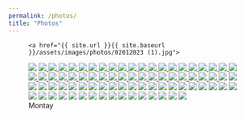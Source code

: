 ```yaml
---
permalink: /photos/
title: "Photos"
---
```





<figure class="third">
  
  
    <a href="{{ site.url }}{{ site.baseurl }}/assets/images/photos/02012023 (1).jpg">
  <img src="{{ site.url }}{{ site.baseurl }}/assets/images/photos/02012023 (1).jpg">
</a>

<a href="{{ site.url }}{{ site.baseurl }}/assets/images/photos/02012023 (3).jpg">
  <img src="{{ site.url }}{{ site.baseurl }}/assets/images/photos/02012023 (3).jpg">
</a>

<a href="{{ site.url }}{{ site.baseurl }}/assets/images/photos/02012023 (5).jpg">
  <img src="{{ site.url }}{{ site.baseurl }}/assets/images/photos/02012023 (5).jpg">
</a>

<a href="{{ site.url }}{{ site.baseurl }}/assets/images/photos/02012023 (9).jpg">
  <img src="{{ site.url }}{{ site.baseurl }}/assets/images/photos/02012023 (9).jpg">
</a>

<a href="{{ site.url }}{{ site.baseurl }}/assets/images/photos/02012023 (11).jpg">
  <img src="{{ site.url }}{{ site.baseurl }}/assets/images/photos/02012023 (11).jpg">
</a>

<a href="{{ site.url }}{{ site.baseurl }}/assets/images/photos/02012023 (14).jpg">
  <img src="{{ site.url }}{{ site.baseurl }}/assets/images/photos/02012023 (14).jpg">
</a>

<a href="{{ site.url }}{{ site.baseurl }}/assets/images/photos/02012023 (16).jpg">
  <img src="{{ site.url }}{{ site.baseurl }}/assets/images/photos/02012023 (16).jpg">
</a>

<a href="{{ site.url }}{{ site.baseurl }}/assets/images/photos/02012023 (18).jpg">
  <img src="{{ site.url }}{{ site.baseurl }}/assets/images/photos/02012023 (18).jpg">
</a>

<a href="{{ site.url }}{{ site.baseurl }}/assets/images/photos/02012023 (19).jpg">
  <img src="{{ site.url }}{{ site.baseurl }}/assets/images/photos/02012023 (19).jpg">
</a>

<a href="{{ site.url }}{{ site.baseurl }}/assets/images/photos/02012023 (21).jpg">
  <img src="{{ site.url }}{{ site.baseurl }}/assets/images/photos/02012023 (21).jpg">
</a>

<a href="{{ site.url }}{{ site.baseurl }}/assets/images/photos/02012023 (24).jpg">
  <img src="{{ site.url }}{{ site.baseurl }}/assets/images/photos/02012023 (24).jpg">
</a>

<a href="{{ site.url }}{{ site.baseurl }}/assets/images/photos/02012023 (26).jpg">
  <img src="{{ site.url }}{{ site.baseurl }}/assets/images/photos/02012023 (26).jpg">
</a>

<a href="{{ site.url }}{{ site.baseurl }}/assets/images/photos/02012023 (27).jpg">
  <img src="{{ site.url }}{{ site.baseurl }}/assets/images/photos/02012023 (27).jpg">
</a>

<a href="{{ site.url }}{{ site.baseurl }}/assets/images/photos/02012023 (30).jpg">
  <img src="{{ site.url }}{{ site.baseurl }}/assets/images/photos/02012023 (30).jpg">
</a>

<a href="{{ site.url }}{{ site.baseurl }}/assets/images/photos/02012023 (31).jpg">
  <img src="{{ site.url }}{{ site.baseurl }}/assets/images/photos/02012023 (31).jpg">
</a>
<a href="{{ site.url }}{{ site.baseurl }}/assets/images/photos/02012023 (34).jpg">
  <img src="{{ site.url }}{{ site.baseurl }}/assets/images/photos/02012023 (34).jpg">
</a>
<a href="{{ site.url }}{{ site.baseurl }}/assets/images/photos/02012023 (35).jpg">
  <img src="{{ site.url }}{{ site.baseurl }}/assets/images/photos/02012023 (35).jpg">
</a>
<a href="{{ site.url }}{{ site.baseurl }}/assets/images/photos/02012023 (37).jpg">
  <img src="{{ site.url }}{{ site.baseurl }}/assets/images/photos/02012023 (37).jpg">
</a>
<a href="{{ site.url }}{{ site.baseurl }}/assets/images/photos/02012023 (39).jpg">
  <img src="{{ site.url }}{{ site.baseurl }}/assets/images/photos/02012023 (39).jpg">
</a>
<a href="{{ site.url }}{{ site.baseurl }}/assets/images/photos/02012023 (42).jpg">
  <img src="{{ site.url }}{{ site.baseurl }}/assets/images/photos/02012023 (42).jpg">
</a>
<a href="{{ site.url }}{{ site.baseurl }}/assets/images/photos/02012023 (43).jpg">
  <img src="{{ site.url }}{{ site.baseurl }}/assets/images/photos/02012023 (43).jpg">
</a>
<a href="{{ site.url }}{{ site.baseurl }}/assets/images/photos/02012023 (46).jpg">
  <img src="{{ site.url }}{{ site.baseurl }}/assets/images/photos/02012023 (46).jpg">
</a>
<a href="{{ site.url }}{{ site.baseurl }}/assets/images/photos/02012023 (49).jpg">
  <img src="{{ site.url }}{{ site.baseurl }}/assets/images/photos/02012023 (49).jpg">
</a>
<a href="{{ site.url }}{{ site.baseurl }}/assets/images/photos/02012023 (52).jpg">
  <img src="{{ site.url }}{{ site.baseurl }}/assets/images/photos/02012023 (52).jpg">
</a>
<a href="{{ site.url }}{{ site.baseurl }}/assets/images/photos/02012023 (54).jpg">
  <img src="{{ site.url }}{{ site.baseurl }}/assets/images/photos/02012023 (54).jpg">
</a>
<a href="{{ site.url }}{{ site.baseurl }}/assets/images/photos/02012023 (55).jpg">
  <img src="{{ site.url }}{{ site.baseurl }}/assets/images/photos/02012023 (55).jpg">
</a>
<a href="{{ site.url }}{{ site.baseurl }}/assets/images/photos/02012023 (58).jpg">
  <img src="{{ site.url }}{{ site.baseurl }}/assets/images/photos/02012023 (58).jpg">
</a>
<a href="{{ site.url }}{{ site.baseurl }}/assets/images/photos/02012023 (60).jpg">
  <img src="{{ site.url }}{{ site.baseurl }}/assets/images/photos/02012023 (60).jpg">
</a>
<a href="{{ site.url }}{{ site.baseurl }}/assets/images/photos/02012023 (61).jpg">
  <img src="{{ site.url }}{{ site.baseurl }}/assets/images/photos/02012023 (61).jpg">
</a>
<a href="{{ site.url }}{{ site.baseurl }}/assets/images/photos/02012023 (66).jpg">
  <img src="{{ site.url }}{{ site.baseurl }}/assets/images/photos/02012023 (66).jpg">
</a>

<a href="{{ site.url }}{{ site.baseurl }}/assets/images/photos/02012023 (67).jpg">
  <img src="{{ site.url }}{{ site.baseurl }}/assets/images/photos/02012023 (67).jpg">
</a>

<a href="{{ site.url }}{{ site.baseurl }}/assets/images/photos/02012023 (69).jpg">
  <img src="{{ site.url }}{{ site.baseurl }}/assets/images/photos/02012023 (69).jpg">
</a>

<a href="{{ site.url }}{{ site.baseurl }}/assets/images/photos/02012023 (71).jpg">
  <img src="{{ site.url }}{{ site.baseurl }}/assets/images/photos/02012023 (71).jpg">
</a>

<a href="{{ site.url }}{{ site.baseurl }}/assets/images/photos/02012023 (73).jpg">
  <img src="{{ site.url }}{{ site.baseurl }}/assets/images/photos/02012023 (73).jpg">
</a>

<a href="{{ site.url }}{{ site.baseurl }}/assets/images/photos/02012023 (75).jpg">
  <img src="{{ site.url }}{{ site.baseurl }}/assets/images/photos/02012023 (75).jpg">
</a>

<a href="{{ site.url }}{{ site.baseurl }}/assets/images/photos/02012023 (78).jpg">
  <img src="{{ site.url }}{{ site.baseurl }}/assets/images/photos/02012023 (78).jpg">
</a>

<a href="{{ site.url }}{{ site.baseurl }}/assets/images/photos/02012023 (80).jpg">
  <img src="{{ site.url }}{{ site.baseurl }}/assets/images/photos/02012023 (80).jpg">
</a>

<a href="{{ site.url }}{{ site.baseurl }}/assets/images/photos/02012023 (82).jpg">
  <img src="{{ site.url }}{{ site.baseurl }}/assets/images/photos/02012023 (82).jpg">
</a>

<a href="{{ site.url }}{{ site.baseurl }}/assets/images/photos/02012023 (84).jpg">
  <img src="{{ site.url }}{{ site.baseurl }}/assets/images/photos/02012023 (84).jpg">
</a>

<a href="{{ site.url }}{{ site.baseurl }}/assets/images/photos/02012023 (86).jpg">
  <img src="{{ site.url }}{{ site.baseurl }}/assets/images/photos/02012023 (86).jpg">
</a>

  
  
  <a href="{{ site.url }}{{ site.baseurl }}/assets/images/photos/photo-1.jpg">
  <img src="{{ site.url }}{{ site.baseurl }}/assets/images/photos/photo-1.jpg"></a>

  <a href="{{ site.url }}{{ site.baseurl }}/assets/images/photos/photo - 2.jpg">
  <img src="{{ site.url }}{{ site.baseurl }}/assets/images/photos/photo - 2.jpg"></a>

  <a href="{{ site.url }}{{ site.baseurl }}/assets/images/photos/photo - 3.jpg">
  <img src="{{ site.url }}{{ site.baseurl }}/assets/images/photos/photo - 3.jpg"></a>
  
  <a href="{{ site.url }}{{ site.baseurl }}/assets/images/photos/photo - 4.jpg">
  <img src="{{ site.url }}{{ site.baseurl }}/assets/images/photos/photo - 4.jpg"></a>

  <a href="{{ site.url }}{{ site.baseurl }}/assets/images/photos/photo - 5.jpg">
  <img src="{{ site.url }}{{ site.baseurl }}/assets/images/photos/photo - 5.jpg"></a>

  <a href="{{ site.url }}{{ site.baseurl }}/assets/images/photos/photo - 6.jpg">
  <img src="{{ site.url }}{{ site.baseurl }}/assets/images/photos/photo - 6.jpg"></a>

  <a href="{{ site.url }}{{ site.baseurl }}/assets/images/photos/photo - 7.jpg">
  <img src="{{ site.url }}{{ site.baseurl }}/assets/images/photos/photo - 7.jpg"></a>

  <a href="{{ site.url }}{{ site.baseurl }}/assets/images/photos/photo - 8.jpg">
  <img src="{{ site.url }}{{ site.baseurl }}/assets/images/photos/photo - 8.jpg"></a>

  <a href="{{ site.url }}{{ site.baseurl }}/assets/images/photos/photo - 9.jpg">
  <img src="{{ site.url }}{{ site.baseurl }}/assets/images/photos/photo - 9.jpg"></a>
  
  <a href="{{ site.url }}{{ site.baseurl }}/assets/images/photos/photo - 10.jpg">
  <img src="{{ site.url }}{{ site.baseurl }}/assets/images/photos/photo - 10.jpg"></a>

  <a href="{{ site.url }}{{ site.baseurl }}/assets/images/photos/photo - 11.jpg">
  <img src="{{ site.url }}{{ site.baseurl }}/assets/images/photos/photo - 11.jpg"></a>

  <a href="{{ site.url }}{{ site.baseurl }}/assets/images/photos/photo - 12.jpg">
  <img src="{{ site.url }}{{ site.baseurl }}/assets/images/photos/photo - 12.jpg"></a>

  <a href="{{ site.url }}{{ site.baseurl }}/assets/images/photos/photo - 13.jpg">
  <img src="{{ site.url }}{{ site.baseurl }}/assets/images/photos/photo - 13.jpg"></a>
  
  <a href="{{ site.url }}{{ site.baseurl }}/assets/images/photos/photo - 14.jpg">
  <img src="{{ site.url }}{{ site.baseurl }}/assets/images/photos/photo - 14.jpg"></a>

  <a href="{{ site.url }}{{ site.baseurl }}/assets/images/photos/photo - 15.jpg">
  <img src="{{ site.url }}{{ site.baseurl }}/assets/images/photos/photo - 15.jpg"></a>

  <a href="{{ site.url }}{{ site.baseurl }}/assets/images/photos/photo - 16.jpg">
  <img src="{{ site.url }}{{ site.baseurl }}/assets/images/photos/photo - 16.jpg"></a>

  <a href="{{ site.url }}{{ site.baseurl }}/assets/images/photos/photo - 17.jpg">
  <img src="{{ site.url }}{{ site.baseurl }}/assets/images/photos/photo - 17.jpg"></a>

  <a href="{{ site.url }}{{ site.baseurl }}/assets/images/photos/photo - 18.jpg">
  <img src="{{ site.url }}{{ site.baseurl }}/assets/images/photos/photo - 18.jpg"></a>

  <a href="{{ site.url }}{{ site.baseurl }}/assets/images/photos/photo - 19.jpg">
  <img src="{{ site.url }}{{ site.baseurl }}/assets/images/photos/photo - 19.jpg"></a>

  <a href="{{ site.url }}{{ site.baseurl }}/assets/images/photos/photo - 20.jpg">
  <img src="{{ site.url }}{{ site.baseurl }}/assets/images/photos/photo - 20.jpg"></a>

  <a href="{{ site.url }}{{ site.baseurl }}/assets/images/photos/photo - 21.jpg">
  <img src="{{ site.url }}{{ site.baseurl }}/assets/images/photos/photo - 21.jpg"></a>

  <a href="{{ site.url }}{{ site.baseurl }}/assets/images/photos/photo - 22.jpg">
  <img src="{{ site.url }}{{ site.baseurl }}/assets/images/photos/photo - 22.jpg"></a>

  <a href="{{ site.url }}{{ site.baseurl }}/assets/images/photos/photo - 23.jpg">
  <img src="{{ site.url }}{{ site.baseurl }}/assets/images/photos/photo - 23.jpg"></a>
  
  <a href="{{ site.url }}{{ site.baseurl }}/assets/images/photos/photo - 24.jpg">
  <img src="{{ site.url }}{{ site.baseurl }}/assets/images/photos/photo - 24.jpg"></a>

  <a href="{{ site.url }}{{ site.baseurl }}/assets/images/photos/photo - 25.jpg">
  <img src="{{ site.url }}{{ site.baseurl }}/assets/images/photos/photo - 25.jpg"></a>

  <a href="{{ site.url }}{{ site.baseurl }}/assets/images/photos/photo - 26.jpg">
  <img src="{{ site.url }}{{ site.baseurl }}/assets/images/photos/photo - 26.jpg"></a>

  <a href="{{ site.url }}{{ site.baseurl }}/assets/images/photos/photo - 27.jpg">
  <img src="{{ site.url }}{{ site.baseurl }}/assets/images/photos/photo - 27.jpg"></a>

  <a href="{{ site.url }}{{ site.baseurl }}/assets/images/photos/photo - 28.jpg">
  <img src="{{ site.url }}{{ site.baseurl }}/assets/images/photos/photo - 28.jpg"></a>

  <a href="{{ site.url }}{{ site.baseurl }}/assets/images/photos/photo - 29.jpg">
  <img src="{{ site.url }}{{ site.baseurl }}/assets/images/photos/photo - 29.jpg"></a>

  <a href="{{ site.url }}{{ site.baseurl }}/assets/images/photos/photo - 30.jpg">
  <img src="{{ site.url }}{{ site.baseurl }}/assets/images/photos/photo - 30.jpg"></a>

  <a href="{{ site.url }}{{ site.baseurl }}/assets/images/photos/photo - 31.jpg">
  <img src="{{ site.url }}{{ site.baseurl }}/assets/images/photos/photo - 31.jpg"></a>

  <a href="{{ site.url }}{{ site.baseurl }}/assets/images/photos/photo - 32.jpg">
  <img src="{{ site.url }}{{ site.baseurl }}/assets/images/photos/photo - 32.jpg"></a>

  <a href="{{ site.url }}{{ site.baseurl }}/assets/images/photos/photo - 33.jpg">
  <img src="{{ site.url }}{{ site.baseurl }}/assets/images/photos/photo - 33.jpg"></a>
  
  <a href="{{ site.url }}{{ site.baseurl }}/assets/images/photos/photo - 34.jpg">
  <img src="{{ site.url }}{{ site.baseurl }}/assets/images/photos/photo - 34.jpg"></a>

  <a href="{{ site.url }}{{ site.baseurl }}/assets/images/photos/photo - 35.jpg">
  <img src="{{ site.url }}{{ site.baseurl }}/assets/images/photos/photo - 35.jpg"></a>

  <a href="{{ site.url }}{{ site.baseurl }}/assets/images/photos/photo - 36.jpg">
  <img src="{{ site.url }}{{ site.baseurl }}/assets/images/photos/photo - 36.jpg"></a>

  <a href="{{ site.url }}{{ site.baseurl }}/assets/images/photos/photo - 37.jpg">
  <img src="{{ site.url }}{{ site.baseurl }}/assets/images/photos/photo - 37.jpg"></a>

  <a href="{{ site.url }}{{ site.baseurl }}/assets/images/photos/photo - 38.jpg">
  <img src="{{ site.url }}{{ site.baseurl }}/assets/images/photos/photo - 38.jpg"></a>

  <a href="{{ site.url }}{{ site.baseurl }}/assets/images/photos/photo - 39.png">
  <img src="{{ site.url }}{{ site.baseurl }}/assets/images/photos/photo - 39.png"></a>
  


  <figcaption>Montay</figcaption>
</figure>
